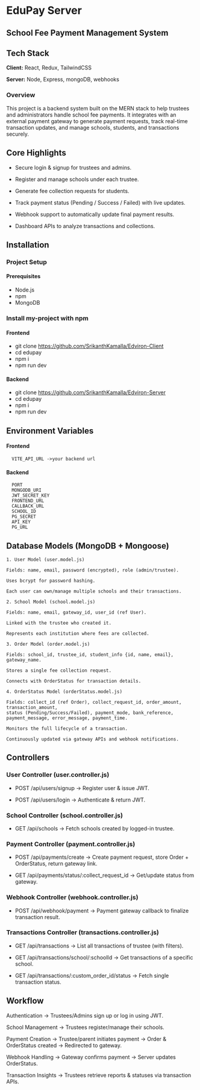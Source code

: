 # EduPay Server 
## School Fee Payment Management System

## Tech Stack

**Client:** React, Redux, TailwindCSS

**Server:** Node, Express, mongoDB, webhooks

### Overview

This project is a backend system built on the MERN stack to help trustees and administrators handle school fee payments.
It integrates with an external payment gateway to generate payment requests, track real-time transaction updates, and manage schools, students, and transactions securely.

## Core Highlights

- Secure login & signup for trustees and admins.

- Register and manage schools under each trustee.

- Generate fee collection requests for students.

- Track payment status (Pending / Success / Failed) with live updates.

- Webhook support to automatically update final payment results.

- Dashboard APIs to analyze transactions and collections.



## Installation

### Project Setup

#### Prerequisites
- Node.js
- npm 
- MongoDB

### Install my-project with npm
#### Frontend
  - git clone https://github.com/SrikanthKamalla/Edviron-Client
  - cd edupay
  - npm i
  - npm run dev

#### Backend
 - git clone https://github.com/SrikanthKamalla/Edviron-Server
  - cd edupay
  - npm i
  - npm run dev


## Environment Variables
#### Frontend
```
  VITE_API_URL ->your backend url 
```
#### Backend
```
  PORT
  MONGODB_URI
  JWT_SECRET_KEY
  FRONTEND_URL
  CALLBACK_URL
  SCHOOL_ID
  PG_SECRET
  API_KEY
  PG_URL
```

## Database Models (MongoDB + Mongoose)
```
1. User Model (user.model.js)

Fields: name, email, password (encrypted), role (admin/trustee).

Uses bcrypt for password hashing.

Each user can own/manage multiple schools and their transactions.

2. School Model (school.model.js)

Fields: name, email, gateway_id, user_id (ref User).

Linked with the trustee who created it.

Represents each institution where fees are collected.

3. Order Model (order.model.js)

Fields: school_id, trustee_id, student_info {id, name, email}, gateway_name.

Stores a single fee collection request.

Connects with OrderStatus for transaction details.

4. OrderStatus Model (orderStatus.model.js)

Fields: collect_id (ref Order), collect_request_id, order_amount, transaction_amount,
status (Pending/Success/Failed), payment_mode, bank_reference,
payment_message, error_message, payment_time.

Monitors the full lifecycle of a transaction.

Continuously updated via gateway APIs and webhook notifications.

```

## Controllers
### User Controller (user.controller.js)

- POST /api/users/signup → Register user & issue JWT.

- POST /api/users/login → Authenticate & return JWT.

### School Controller (school.controller.js)

- GET /api/schools → Fetch schools created by logged-in trustee.

### Payment Controller (payment.controller.js)

- POST /api/payments/create → Create payment request, store Order + OrderStatus, return gateway link.

- GET /api/payments/status/:collect_request_id → Get/update status from gateway.

### Webhook Controller (webhook.controller.js)

- POST /api/webhook/payment → Payment gateway callback to finalize transaction result.

### Transactions Controller (transactions.controller.js)

- GET /api/transactions → List all transactions of trustee (with filters).

- GET /api/transactions/school/:schoolId → Get transactions of a specific school.

- GET /api/transactions/:custom_order_id/status → Fetch single transaction status.

## Workflow

Authentication → Trustees/Admins sign up or log in using JWT.

School Management → Trustees register/manage their schools.

Payment Creation → Trustee/parent initiates payment → Order & OrderStatus created → Redirected to gateway.

Webhook Handling → Gateway confirms payment → Server updates OrderStatus.

Transaction Insights → Trustees retrieve reports & statuses via transaction APIs.
